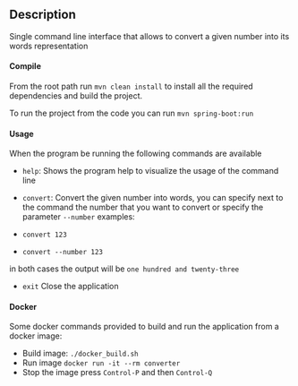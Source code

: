 ## **Description**

Single command line interface that allows to convert a given number into its words representation


#### Compile

From the root path run `mvn clean install` to install all the required dependencies and build the project.

To run the project from the code you can run `mvn spring-boot:run`


#### Usage

When the program be running the following commands are available

* `help`: Shows the program help to visualize the usage of the command line
* `convert`: Convert the given number into words, you can specify next to the command the number that you want to
convert or specify the parameter `--number` examples:

* `convert 123`

* `convert --number 123`
    
in both cases the output will be `one hundred and twenty-three`

* `exit` Close the application

#### Docker

Some docker commands provided to build and run the application from a docker image:

* Build image: `./docker_build.sh` 
* Run image `docker run -it --rm converter`
* Stop the image press `Control-P` and then `Control-Q`


